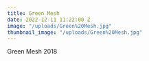 ```yaml
---
title: Green Mesh
date: 2022-12-11 11:22:00 Z
image: "/uploads/Green%20Mesh.jpg"
thumbnail_image: "/uploads/Green%20Mesh.jpg"
---
```


Green Mesh 2018